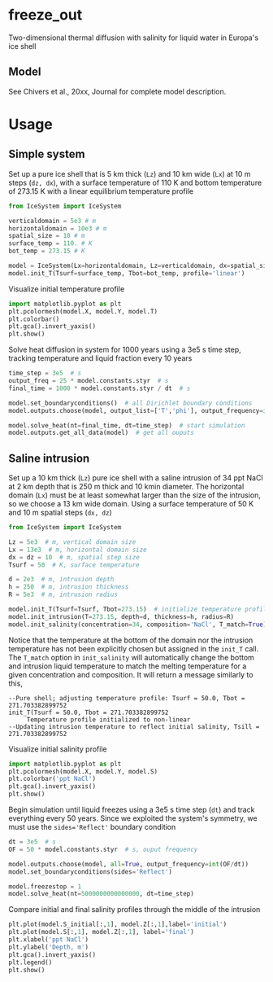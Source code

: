 # freeze_out
Two-dimensional thermal diffusion with salinity for liquid water in Europa's ice shell

## Model
See Chivers et al., 20xx, Journal for complete model description.

# Usage
## Simple system
Set up a pure ice shell that is 5 km thick (`Lz`) and 10 km wide (`Lx`) at 10 m steps (`dz, dx`), with a surface 
temperature of 110 K and bottom temperature of 273.15 K with a linear equilibrium temperature profile
```python
from IceSystem import IceSystem

verticaldomain = 5e3 # m
horizontaldomain = 10e3 # m
spatial_size = 10 # m
surface_temp = 110. # K
bot_temp = 273.15 # K

model = IceSystem(Lx=horizontaldomain, Lz=verticaldomain, dx=spatial_size, dz=spatial_size)
model.init_T(Tsurf=surface_temp, Tbot=bot_temp, profile='linear')
```

Visualize initial temperature profile
```python
import matplotlib.pyplot as plt
plt.pcolormesh(model.X, model.Y, model.T)
plt.colorbar()
plt.gca().invert_yaxis()
plt.show()
```

Solve heat diffusion in system for 1000 years using a 3e5 s time step, tracking temperature and liquid fraction every
 10 years
```python
time_step = 3e5  # s
output_freq = 25 * model.constants.styr  # s
final_time = 1000 * model.constants.styr / dt  # s

model.set_boundaryconditions()  # all Dirichlet boundary conditions
model.outputs.choose(model, output_list=['T','phi'], output_frequency=int(output_freq/dt))

model.solve_heat(nt=final_time, dt=time_step)  # start simulation
model.outputs.get_all_data(model)  # get all ouputs
```

## Saline intrusion
Set up a 10 km thick (`Lz`) pure ice shell with a saline intrusion of 34 ppt NaCl at 2 km depth that is 250 m thick and 
10 kmin  diameter. 
The horizontal domain (`Lx`) must be at least somewhat larger than the size of the intrusion, so we choose a 13 km wide 
domain. Using a surface temperature of 50 K and 10 m spatial steps (`dx, dz`)
```python
from IceSystem import IceSystem

Lz = 5e3  # m, vertical domain size
Lx = 13e3  # m, horizontal domain size
dx = dz = 10  # m, spatial step size
Tsurf = 50  # K, surface temperature

d = 2e3  # m, intrusion depth
h = 250  # m, intrusion thickness
R = 5e3  # m, intrusion radius

model.init_T(Tsurf=Tsurf, Tbot=273.15)  # initialize temperature profile
model.init_intrusion(T=273.15, depth=d, thickness=h, radius=R)
model.init_salinity(concentration=34, composition='NaCl', T_match=True)
```
Notice that the temperature at the bottom of the domain nor the intrusion temperature has not been explicitly chosen 
but assigned
 in the `init_T` 
call. The `T_match` option in `init_salinity` will automatically change the bottom and intrusion liquid temperature to 
match the melting temperature for a given concentration and composition. It will return a message similarly to this,
```
--Pure shell; adjusting temperature profile: Tsurf = 50.0, Tbot = 271.703382899752
init_T(Tsurf = 50.0, Tbot = 271.703382899752
	 Temperature profile initialized to non-linear
--Updating intrusion temperature to reflect initial salinity, Tsill = 271.703382899752
```

Visualize initial salinity profile
```python
import matplotlib.pyplot as plt
plt.pcolormesh(model.X, model.Y, model.S)
plt.colorbar('ppt NaCl')
plt.gca().invert_yaxis()
plt.show()
```

Begin simulation until liquid freezes using a 3e5 s time step (`dt`) and track everything every 50 years. Since we 
exploited the system's symmetry, we must use the `sides='Reflect'` boundary condition
```python
dt = 3e5  # s
OF = 50 * model.constants.styr  # s, ouput frequency

model.outputs.choose(model, all=True, output_frequency=int(OF/dt))
model.set_boundaryconditions(sides='Reflect')

model.freezestop = 1
model.solve_heat(nt=5000000000000000, dt=time_step)
```

Compare initial and final salinity profiles through the middle of the intrusion
```python
plt.plot(model.S_initial[:,1], model.Z[:,1],label='initial')
plt.plot(model.S[:,1], model.Z[:,1], label='final')
plt.xlabel('ppt NaCl')
plt.ylabel('Depth, m')
plt.gca().invert_yaxis()
plt.legend()
plt.show()
```
